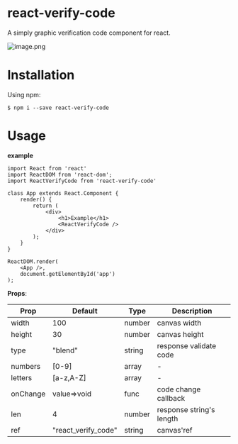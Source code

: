 # react-verify-code
A simply graphic verification code component for react.

![image.png](http://upload-images.jianshu.io/upload_images/5677873-256982071d1e9cc5.png?imageMogr2/auto-orient/strip%7CimageView2/2/w/1240)


# Installation
Using npm:

`$ npm i --save react-verify-code`


# Usage
**example**
```
import React from 'react'
import ReactDOM from 'react-dom';
import ReactVerifyCode from 'react-verify-code'

class App extends React.Component {
    render() {
        return (
            <div>
                <h1>Example</h1>
                <ReactVerifyCode />
            </div>
        );
    }
}

ReactDOM.render(
    <App />,
    document.getElementById('app')
);
```


**Props**:

Prop | Default | Type | Description
---- |---------| ---- |-----------
width | 100 | number | canvas width
height | 30 | number | canvas height
type | "blend" | string | response validate code
numbers | [0-9] | array | -
letters | [a-z,A-Z] | array | -
onChange | value=>void | func | code change callback
len | 4 | number | response string's length
ref |"react_verify_code" | string | canvas'ref

